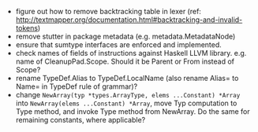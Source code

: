 * figure out how to remove backtracking table in lexer (ref: http://textmapper.org/documentation.html#backtracking-and-invalid-tokens)
* remove stutter in package metadata (e.g. metadata.MetadataNode)
* ensure that sumtype interfaces are enforced and implemented.
* check names of fields of instructions against Haskell LLVM library. e.g. name of CleanupPad.Scope. Should it be Parent or From instead of Scope?
* rename TypeDef.Alias to TypeDef.LocalName (also rename Alias= to Name= in TypeDef rule of grammar)?
* change `NewArray(typ *types.ArrayType, elems ...Constant) *Array` into `NewArray(elems ...Constant) *Array`, move Typ computation to Type method, and invoke Type method from NewArray. Do the same for remaining constants, where applicable?
